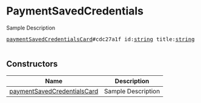 # PaymentSavedCredentials

Sample Description

<pre>
<a href="../constructor/paymentSavedCredentialsCard.md">paymentSavedCredentialsCard</a>#cdc27a1f id:<a href="../type/string.md">string</a> title:<a href="../type/string.md">string</a> = <a href="../type/PaymentSavedCredentials.md">PaymentSavedCredentials</a>;

</pre>

## Constructors

| Name | Description |
|------|-------------|
| [paymentSavedCredentialsCard](../constructor/paymentSavedCredentialsCard.md) | Sample Description |

